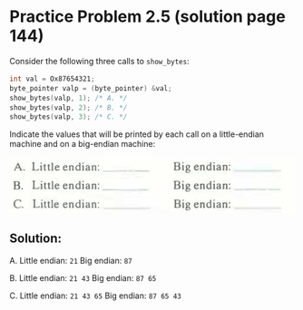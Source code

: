 # Practice Problem 2.5 (solution page 144)
Consider the following three calls to `show_bytes`:

```c
int val = Ox87654321;
byte_pointer valp = (byte_pointer) &val;
show_bytes(valp, 1); /* A. */
show_bytes(valp, 2); /* B. */
show_bytes(valp, 3); /* C. */
```
Indicate the values that will be printed by each call on a little-endian machine and on a big-endian machine:

![](images/2.5.jpg)

## Solution:
A. Little endian: `21`          Big endian: `87`

B. Little endian: `21 43`       Big endian: `87 65`

C. Little endian: `21 43 65`    Big endian: `87 65 43`
